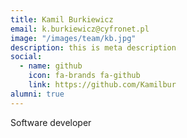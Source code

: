 ```yaml
---
title: Kamil Burkiewicz
email: k.burkiewicz@cyfronet.pl
image: "/images/team/kb.jpg"
description: this is meta description
social:
  - name: github
    icon: fa-brands fa-github
    link: https://github.com/Kamilbur
alumni: true
---
```


Software developer
